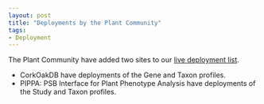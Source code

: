 ```yaml
---
layout: post
title: "Deployments by the Plant Community"
tags:
- Deployment
---
```

The Plant Community have added two sites to our [live deployment list](/liveDeploys).
- CorkOakDB have deployments of the Gene and Taxon profiles.
- PIPPA: PSB Interface for Plant Phenotype Analysis have deployments of the Study and Taxon profiles.
